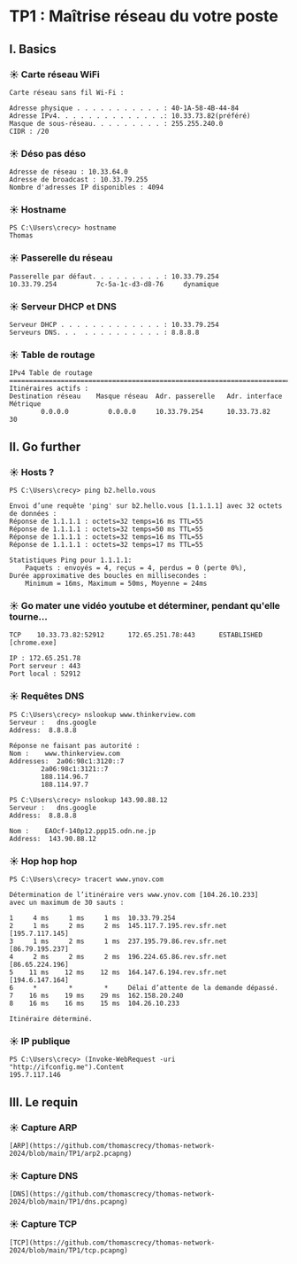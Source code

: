 # TP1 : Maîtrise réseau du votre poste

## I. Basics

### ☀️ Carte réseau WiFi
```
Carte réseau sans fil Wi-Fi :

Adresse physique . . . . . . . . . . . : 40-1A-58-4B-44-84
Adresse IPv4. . . . . . . . . . . . . .: 10.33.73.82(préféré)
Masque de sous-réseau. . . . . . . . . : 255.255.240.0
CIDR : /20
```
### ☀️ Déso pas déso
```
Adresse de réseau : 10.33.64.0
Adresse de broadcast : 10.33.79.255
Nombre d'adresses IP disponibles : 4094
```
### ☀️ Hostname
```
PS C:\Users\crecy> hostname
Thomas
```
### ☀️ Passerelle du réseau
```
Passerelle par défaut. . . . . . . . . : 10.33.79.254
10.33.79.254          7c-5a-1c-d3-d8-76     dynamique
```
### ☀️ Serveur DHCP et DNS
```
Serveur DHCP . . . . . . . . . . . . . : 10.33.79.254
Serveurs DNS. . .  . . . . . . . . . . : 8.8.8.8
```
### ☀️ Table de routage
```
IPv4 Table de routage
===========================================================================
Itinéraires actifs :
Destination réseau    Masque réseau  Adr. passerelle   Adr. interface Métrique
        0.0.0.0          0.0.0.0     10.33.79.254      10.33.73.82     30
```

## II. Go further

### ☀️ Hosts ?
```
PS C:\Users\crecy> ping b2.hello.vous

Envoi d’une requête 'ping' sur b2.hello.vous [1.1.1.1] avec 32 octets de données :
Réponse de 1.1.1.1 : octets=32 temps=16 ms TTL=55
Réponse de 1.1.1.1 : octets=32 temps=50 ms TTL=55
Réponse de 1.1.1.1 : octets=32 temps=16 ms TTL=55
Réponse de 1.1.1.1 : octets=32 temps=17 ms TTL=55

Statistiques Ping pour 1.1.1.1:
    Paquets : envoyés = 4, reçus = 4, perdus = 0 (perte 0%),
Durée approximative des boucles en millisecondes :
    Minimum = 16ms, Maximum = 50ms, Moyenne = 24ms
```
### ☀️ Go mater une vidéo youtube et déterminer, pendant qu'elle tourne...
```
TCP    10.33.73.82:52912      172.65.251.78:443      ESTABLISHED
[chrome.exe]

IP : 172.65.251.78
Port serveur : 443
Port local : 52912
```
### ☀️ Requêtes DNS
```
PS C:\Users\crecy> nslookup www.thinkerview.com
Serveur :   dns.google
Address:  8.8.8.8

Réponse ne faisant pas autorité :
Nom :    www.thinkerview.com
Addresses:  2a06:98c1:3120::7
        2a06:98c1:3121::7
        188.114.96.7
        188.114.97.7

PS C:\Users\crecy> nslookup 143.90.88.12
Serveur :   dns.google
Address:  8.8.8.8

Nom :    EAOcf-140p12.ppp15.odn.ne.jp
Address:  143.90.88.12
```
### ☀️ Hop hop hop
```
PS C:\Users\crecy> tracert www.ynov.com

Détermination de l’itinéraire vers www.ynov.com [104.26.10.233]
avec un maximum de 30 sauts :

1     4 ms     1 ms     1 ms  10.33.79.254
2     1 ms     2 ms     2 ms  145.117.7.195.rev.sfr.net [195.7.117.145]
3     1 ms     2 ms     1 ms  237.195.79.86.rev.sfr.net [86.79.195.237]
4     2 ms     2 ms     2 ms  196.224.65.86.rev.sfr.net [86.65.224.196]
5    11 ms    12 ms    12 ms  164.147.6.194.rev.sfr.net [194.6.147.164]
6     *        *        *     Délai d’attente de la demande dépassé.
7    16 ms    19 ms    29 ms  162.158.20.240
8    16 ms    16 ms    15 ms  104.26.10.233

Itinéraire déterminé.
```
### ☀️ IP publique
```
PS C:\Users\crecy> (Invoke-WebRequest -uri "http://ifconfig.me").Content
195.7.117.146
```
## III. Le requin

### ☀️ Capture ARP
```
[ARP](https://github.com/thomascrecy/thomas-network-2024/blob/main/TP1/arp2.pcapng)
```
### ☀️ Capture DNS
```
[DNS](https://github.com/thomascrecy/thomas-network-2024/blob/main/TP1/dns.pcapng)
```
### ☀️ Capture TCP
```
[TCP](https://github.com/thomascrecy/thomas-network-2024/blob/main/TP1/tcp.pcapng)
```
